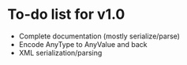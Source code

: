 # To-do list for v1.0

* Complete documentation (mostly serialize/parse)
* Encode AnyType to AnyValue and back
* XML serialization/parsing

